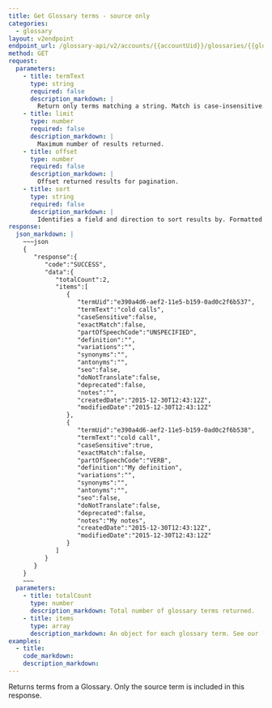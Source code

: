 ```yaml
---
title: Get Glossary terms - source only
categories:
  - glossary
layout: v2endpoint
endpoint_url: /glossary-api/v2/accounts/{{accountUid}}/glossaries/{{glossaryUid}}/terms
method: GET
request:
  parameters:
    - title: termText
      type: string
      required: false
      description_markdown: |
        Return only terms matching a string. Match is case-insensitive.
    - title: limit
      type: number
      required: false
      description_markdown: |
        Maximum number of results returned.
    - title: offset
      type: number
      required: false
      description_markdown: |
        Offset returned results for pagination.
    - title: sort
      type: string
      required: false
      description_markdown: |
        Identifies a field and direction to sort results by. Formatted as the field and direction separated by a comma, e.g. `sort=termText,asc`. See the response object for accepted field values.
response:
  json_markdown: |
    ~~~json
    {
       "response":{
          "code":"SUCCESS",
          "data":{
             "totalCount":2,
             "items":[
                {
                   "termUid":"e390a4d6-aef2-11e5-b159-0ad0c2f6b537",
                   "termText":"cold calls",
                   "caseSensitive":false,
                   "exactMatch":false,
                   "partOfSpeechCode":"UNSPECIFIED",
                   "definition":"",
                   "variations":"",
                   "synonyms":"",
                   "antonyms":"",
                   "seo":false,
                   "doNotTranslate":false,
                   "deprecated":false,
                   "notes":"",
                   "createdDate":"2015-12-30T12:43:12Z",
                   "modifiedDate":"2015-12-30T12:43:12Z"
                },
                {
                   "termUid":"e390a4d6-aef2-11e5-b159-0ad0c2f6b538",
                   "termText":"cold call",
                   "caseSensitive":true,
                   "exactMatch":false,
                   "partOfSpeechCode":"VERB",
                   "definition":"My definition",
                   "variations":"",
                   "synonyms":"",
                   "antonyms":"",
                   "seo":false,
                   "doNotTranslate":false,
                   "deprecated":false,
                   "notes":"My notes",
                   "createdDate":"2015-12-30T12:43:12Z",
                   "modifiedDate":"2015-12-30T12:43:12Z"
                }
             ]
          }
       }
    }
    ~~~
  parameters:
    - title: totalCount
      type: number
      description_markdown: Total number of glossary terms returned.
    - title: items
      type: array
      description_markdown: An object for each glossary term. See our [Glossary documentation](/support/articles/manage-glossaries/#term-details) for details on the fields.
examples:
  - title:
    code_markdown:
    description_markdown:
---
```


Returns terms from a Glossary. Only the source term is included in this response.